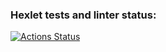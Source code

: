 ### Hexlet tests and linter status:
[![Actions Status](https://github.com/begunko/frontend-project-lvl1/workflows/hexlet-check/badge.svg)](https://github.com/begunko/frontend-project-lvl1/actions)